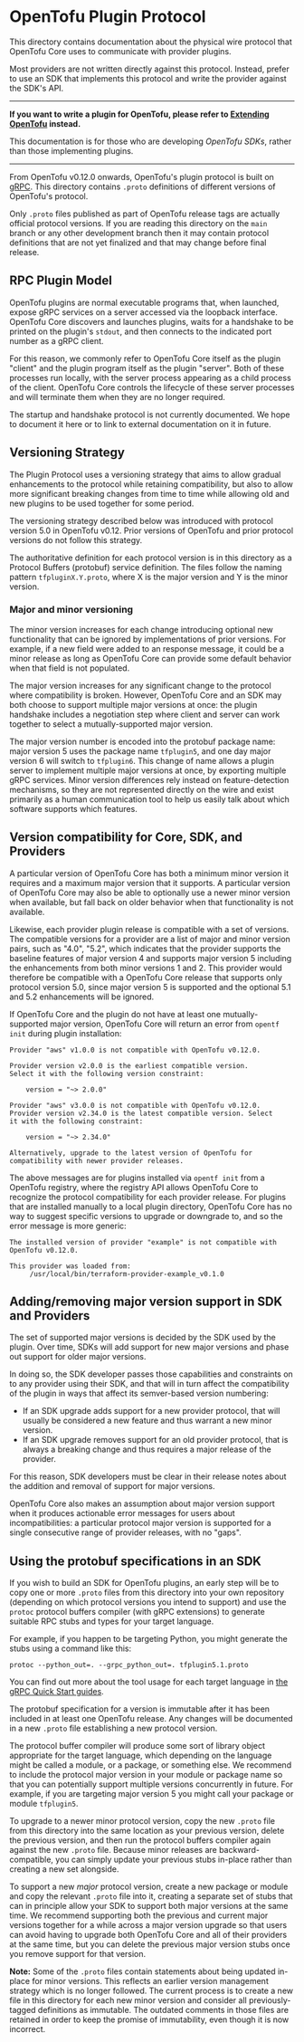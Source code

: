 # OpenTofu Plugin Protocol

This directory contains documentation about the physical wire protocol that
OpenTofu Core uses to communicate with provider plugins.

Most providers are not written directly against this protocol. Instead, prefer
to use an SDK that implements this protocol and write the provider against
the SDK's API.

----

**If you want to write a plugin for OpenTofu, please refer to
[Extending OpenTofu](https://www.placeholderplaceholderplaceholder.io/docs/extend/index.html) instead.**

This documentation is for those who are developing _OpenTofu SDKs_, rather
than those implementing plugins.

----

From OpenTofu v0.12.0 onwards, OpenTofu's plugin protocol is built on
[gRPC](https://grpc.io/). This directory contains `.proto` definitions of
different versions of OpenTofu's protocol.

Only `.proto` files published as part of OpenTofu release tags are actually
official protocol versions. If you are reading this directory on the `main`
branch or any other development branch then it may contain protocol definitions
that are not yet finalized and that may change before final release.

## RPC Plugin Model

OpenTofu plugins are normal executable programs that, when launched, expose
gRPC services on a server accessed via the loopback interface. OpenTofu Core
discovers and launches plugins, waits for a handshake to be printed on the
plugin's `stdout`, and then connects to the indicated port number as a
gRPC client.

For this reason, we commonly refer to OpenTofu Core itself as the plugin
"client" and the plugin program itself as the plugin "server". Both of these
processes run locally, with the server process appearing as a child process
of the client. OpenTofu Core controls the lifecycle of these server processes
and will terminate them when they are no longer required.

The startup and handshake protocol is not currently documented. We hope to
document it here or to link to external documentation on it in future.

## Versioning Strategy

The Plugin Protocol uses a versioning strategy that aims to allow gradual
enhancements to the protocol while retaining compatibility, but also to allow
more significant breaking changes from time to time while allowing old and
new plugins to be used together for some period.

The versioning strategy described below was introduced with protocol version
5.0 in OpenTofu v0.12. Prior versions of OpenTofu and prior protocol versions
do not follow this strategy.

The authoritative definition for each protocol version is in this directory
as a Protocol Buffers (protobuf) service definition. The files follow the
naming pattern `tfpluginX.Y.proto`, where X is the major version and Y
is the minor version.

### Major and minor versioning

The minor version increases for each change introducing optional new
functionality that can be ignored by implementations of prior versions. For
example, if a new field were added to an response message, it could be a minor
release as long as OpenTofu Core can provide some default behavior when that
field is not populated.

The major version increases for any significant change to the protocol where
compatibility is broken. However, OpenTofu Core and an SDK may both choose
to support multiple major versions at once: the plugin handshake includes a
negotiation step where client and server can work together to select a
mutually-supported major version.

The major version number is encoded into the protobuf package name: major
version 5 uses the package name `tfplugin5`, and one day major version 6
will switch to `tfplugin6`. This change of name allows a plugin server to
implement multiple major versions at once, by exporting multiple gRPC services.
Minor version differences rely instead on feature-detection mechanisms, so they
are not represented directly on the wire and exist primarily as a human
communication tool to help us easily talk about which software supports which
features.

## Version compatibility for Core, SDK, and Providers

A particular version of OpenTofu Core has both a minimum minor version it
requires and a maximum major version that it supports. A particular version of
OpenTofu Core may also be able to optionally use a newer minor version when
available, but fall back on older behavior when that functionality is not
available.

Likewise, each provider plugin release is compatible with a set of versions.
The compatible versions for a provider are a list of major and minor version
pairs, such as "4.0", "5.2", which indicates that the provider supports the
baseline features of major version 4 and supports major version 5 including
the enhancements from both minor versions 1 and 2. This provider would
therefore be compatible with a OpenTofu Core release that supports only
protocol version 5.0, since major version 5 is supported and the optional
5.1 and 5.2 enhancements will be ignored.

If OpenTofu Core and the plugin do not have at least one mutually-supported
major version, OpenTofu Core will return an error from `opentf init`
during plugin installation:

```
Provider "aws" v1.0.0 is not compatible with OpenTofu v0.12.0.

Provider version v2.0.0 is the earliest compatible version.
Select it with the following version constraint:

    version = "~> 2.0.0"
```

```
Provider "aws" v3.0.0 is not compatible with OpenTofu v0.12.0.
Provider version v2.34.0 is the latest compatible version. Select 
it with the following constraint:

    version = "~> 2.34.0"

Alternatively, upgrade to the latest version of OpenTofu for compatibility with newer provider releases.
```

The above messages are for plugins installed via `opentf init` from a
OpenTofu registry, where the registry API allows OpenTofu Core to recognize
the protocol compatibility for each provider release. For plugins that are
installed manually to a local plugin directory, OpenTofu Core has no way to
suggest specific versions to upgrade or downgrade to, and so the error message
is more generic:

```
The installed version of provider "example" is not compatible with OpenTofu v0.12.0.

This provider was loaded from:
     /usr/local/bin/terraform-provider-example_v0.1.0
```

## Adding/removing major version support in SDK and Providers

The set of supported major versions is decided by the SDK used by the plugin.
Over time, SDKs will add support for new major versions and phase out support
for older major versions.

In doing so, the SDK developer passes those capabilities and constraints on to
any provider using their SDK, and that will in turn affect the compatibility
of the plugin in ways that affect its semver-based version numbering:

- If an SDK upgrade adds support for a new provider protocol, that will usually
  be considered a new feature and thus warrant a new minor version.
- If an SDK upgrade removes support for an old provider protocol, that is
  always a breaking change and thus requires a major release of the provider.

For this reason, SDK developers must be clear in their release notes about
the addition and removal of support for major versions.

OpenTofu Core also makes an assumption about major version support when
it produces actionable error messages for users about incompatibilities:
a particular protocol major version is supported for a single consecutive
range of provider releases, with no "gaps".

## Using the protobuf specifications in an SDK

If you wish to build an SDK for OpenTofu plugins, an early step will be to
copy one or more `.proto` files from this directory into your own repository
(depending on which protocol versions you intend to support) and use the
`protoc` protocol buffers compiler (with gRPC extensions) to generate suitable
RPC stubs and types for your target language.

For example, if you happen to be targeting Python, you might generate the
stubs using a command like this:

```
protoc --python_out=. --grpc_python_out=. tfplugin5.1.proto
```

You can find out more about the tool usage for each target language in
[the gRPC Quick Start guides](https://grpc.io/docs/quickstart/).

The protobuf specification for a version is immutable after it has been
included in at least one OpenTofu release. Any changes will be documented in
a new `.proto` file establishing a new protocol version.

The protocol buffer compiler will produce some sort of library object appropriate
for the target language, which depending on the language might be called a
module, or a package, or something else. We recommend to include the protocol
major version in your module or package name so that you can potentially
support multiple versions concurrently in future. For example, if you are
targeting major version 5 you might call your package or module `tfplugin5`.

To upgrade to a newer minor protocol version, copy the new `.proto` file
from this directory into the same location as your previous version, delete
the previous version, and then run the protocol buffers compiler again
against the new `.proto` file. Because minor releases are backward-compatible,
you can simply update your previous stubs in-place rather than creating a
new set alongside.

To support a new _major_ protocol version, create a new package or module
and copy the relevant `.proto` file into it, creating a separate set of stubs
that can in principle allow your SDK to support both major versions at the
same time. We recommend supporting both the previous and current major versions
together for a while across a major version upgrade so that users can avoid
having to upgrade both OpenTofu Core and all of their providers at the same
time, but you can delete the previous major version stubs once you remove
support for that version.

**Note:** Some of the `.proto` files contain statements about being updated
in-place for minor versions. This reflects an earlier version management
strategy which is no longer followed. The current process is to create a
new file in this directory for each new minor version and consider all
previously-tagged definitions as immutable. The outdated comments in those
files are retained in order to keep the promise of immutability, even though
it is now incorrect.
